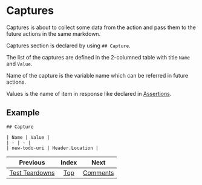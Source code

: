 # Captures

Captures is about to collect some data from the action and pass them to the future actions in the same markdown.

Captures section is declared by using `## Capture`.

The list of the captures are defined in the 2-columned table with title `Name` and `Value`.

Name of the capture is the variable name which can be referred in future actions.

Values is the name of item in response like declared in [Assertions](Assertions.md).

## Example

```
## Capture

| Name | Value |
| - | - |
| new-todo-uri | Header.Location |
```

| Previous | Index | Next |
| :-: | :-: | :-: |
| [Test Teardowns](TestTeardowns.md) | [Top](README.md) | [Comments](Comments.md) |